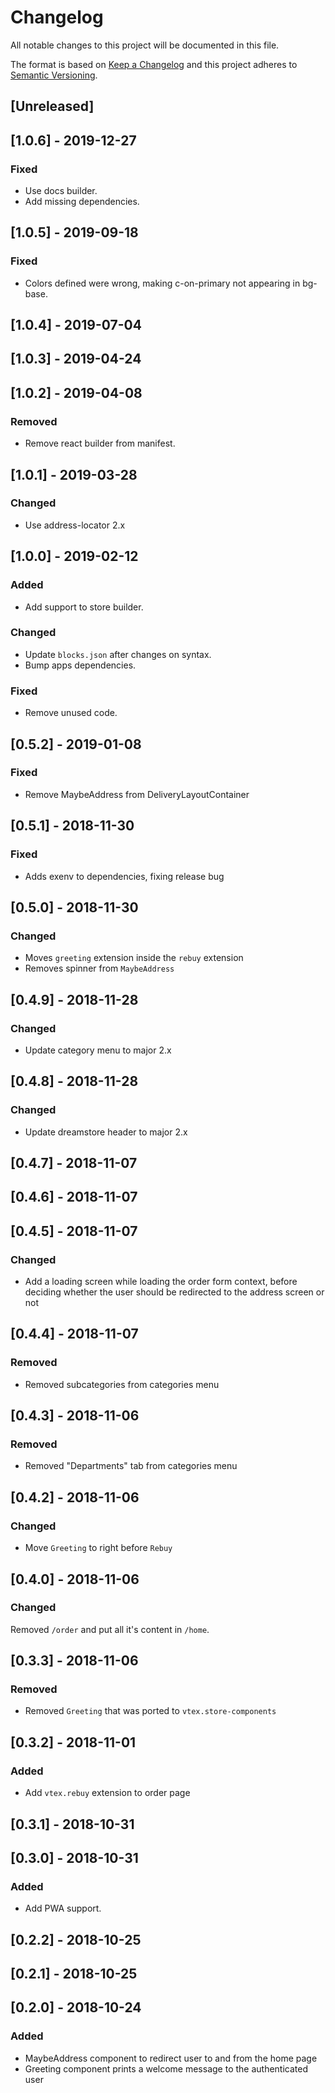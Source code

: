 # Changelog

All notable changes to this project will be documented in this file.

The format is based on [Keep a Changelog](http://keepachangelog.com/en/1.0.0/)
and this project adheres to [Semantic Versioning](http://semver.org/spec/v2.0.0.html).

## [Unreleased]

## [1.0.6] - 2019-12-27
### Fixed
- Use docs builder.
- Add missing dependencies.

## [1.0.5] - 2019-09-18

### Fixed

- Colors defined were wrong, making c-on-primary not appearing in bg-base.

## [1.0.4] - 2019-07-04

## [1.0.3] - 2019-04-24

## [1.0.2] - 2019-04-08

### Removed

- Remove react builder from manifest.

## [1.0.1] - 2019-03-28

### Changed

- Use address-locator 2.x

## [1.0.0] - 2019-02-12

### Added

- Add support to store builder.

### Changed

- Update `blocks.json` after changes on syntax.
- Bump apps dependencies.

### Fixed

- Remove unused code.

## [0.5.2] - 2019-01-08

### Fixed

- Remove MaybeAddress from DeliveryLayoutContainer

## [0.5.1] - 2018-11-30

### Fixed

- Adds exenv to dependencies, fixing release bug

## [0.5.0] - 2018-11-30

### Changed

- Moves `greeting` extension inside the `rebuy` extension
- Removes spinner from `MaybeAddress`

## [0.4.9] - 2018-11-28

### Changed

- Update category menu to major 2.x

## [0.4.8] - 2018-11-28

### Changed

- Update dreamstore header to major 2.x

## [0.4.7] - 2018-11-07

## [0.4.6] - 2018-11-07

## [0.4.5] - 2018-11-07

### Changed

- Add a loading screen while loading the order form context, before deciding whether the user should be redirected to the address screen or not

## [0.4.4] - 2018-11-07

### Removed

- Removed subcategories from categories menu

## [0.4.3] - 2018-11-06

### Removed

- Removed "Departments" tab from categories menu

## [0.4.2] - 2018-11-06

### Changed

- Move `Greeting` to right before `Rebuy`

## [0.4.0] - 2018-11-06

### Changed

Removed `/order` and put all it's content in `/home`.

## [0.3.3] - 2018-11-06

### Removed

- Removed `Greeting` that was ported to `vtex.store-components`

## [0.3.2] - 2018-11-01

### Added

- Add `vtex.rebuy` extension to order page

## [0.3.1] - 2018-10-31

## [0.3.0] - 2018-10-31

### Added

- Add PWA support.

## [0.2.2] - 2018-10-25

## [0.2.1] - 2018-10-25

## [0.2.0] - 2018-10-24

### Added

- MaybeAddress component to redirect user to and from the home page
- Greeting component prints a welcome message to the authenticated user

